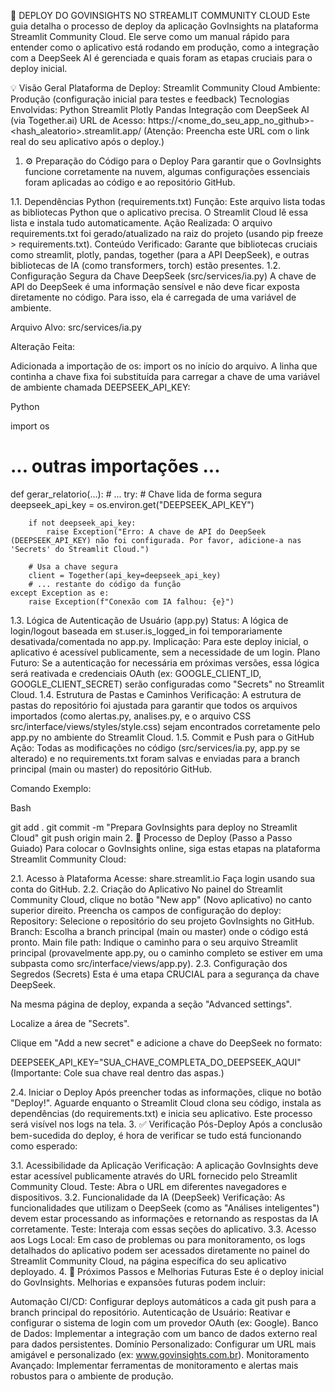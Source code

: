 🚀 DEPLOY DO GOVINSIGHTS NO STREAMLIT COMMUNITY CLOUD
Este guia detalha o processo de deploy da aplicação GovInsights na plataforma Streamlit Community Cloud. Ele serve como um manual rápido para entender como o aplicativo está rodando em produção, como a integração com a DeepSeek AI é gerenciada e quais foram as etapas cruciais para o deploy inicial.

💡 Visão Geral
Plataforma de Deploy: Streamlit Community Cloud
Ambiente: Produção (configuração inicial para testes e feedback)
Tecnologias Envolvidas:
Python
Streamlit
Plotly
Pandas
Integração com DeepSeek AI (via Together.ai)
URL de Acesso: https://<nome_do_seu_app_no_github>-<hash_aleatorio>.streamlit.app/ (Atenção: Preencha este URL com o link real do seu aplicativo após o deploy.)
1. ⚙️ Preparação do Código para o Deploy
Para garantir que o GovInsights funcione corretamente na nuvem, algumas configurações essenciais foram aplicadas ao código e ao repositório GitHub.

1.1. Dependências Python (requirements.txt)
Função: Este arquivo lista todas as bibliotecas Python que o aplicativo precisa. O Streamlit Cloud lê essa lista e instala tudo automaticamente.
Ação Realizada: O arquivo requirements.txt foi gerado/atualizado na raiz do projeto (usando pip freeze > requirements.txt).
Conteúdo Verificado: Garante que bibliotecas cruciais como streamlit, plotly, pandas, together (para a API DeepSeek), e outras bibliotecas de IA (como transformers, torch) estão presentes.
1.2. Configuração Segura da Chave DeepSeek (src/services/ia.py)
A chave de API do DeepSeek é uma informação sensível e não deve ficar exposta diretamente no código. Para isso, ela é carregada de uma variável de ambiente.

Arquivo Alvo: src/services/ia.py

Alteração Feita:

Adicionada a importação de os: import os no início do arquivo.
A linha que continha a chave fixa foi substituída para carregar a chave de uma variável de ambiente chamada DEEPSEEK_API_KEY:
<!-- end list -->

Python

import os
# ... outras importações ...

def gerar_relatorio(...):
    # ...
    try:
        # Chave lida de forma segura
        deepseek_api_key = os.environ.get("DEEPSEEK_API_KEY")

        if not deepseek_api_key:
            raise Exception("Erro: A chave de API do DeepSeek (DEEPSEEK_API_KEY) não foi configurada. Por favor, adicione-a nas 'Secrets' do Streamlit Cloud.")

        # Usa a chave segura
        client = Together(api_key=deepseek_api_key)
        # ... restante do código da função
    except Exception as e:
        raise Exception(f"Conexão com IA falhou: {e}")
1.3. Lógica de Autenticação de Usuário (app.py)
Status: A lógica de login/logout baseada em st.user.is_logged_in foi temporariamente desativada/comentada no app.py.
Implicação: Para este deploy inicial, o aplicativo é acessível publicamente, sem a necessidade de um login.
Plano Futuro: Se a autenticação for necessária em próximas versões, essa lógica será reativada e credenciais OAuth (ex: GOOGLE_CLIENT_ID, GOOGLE_CLIENT_SECRET) serão configuradas como "Secrets" no Streamlit Cloud.
1.4. Estrutura de Pastas e Caminhos
Verificação: A estrutura de pastas do repositório foi ajustada para garantir que todos os arquivos importados (como alertas.py, analises.py, e o arquivo CSS src/interface/views/styles/style.css) sejam encontrados corretamente pelo app.py no ambiente do Streamlit Cloud.
1.5. Commit e Push para o GitHub
Ação: Todas as modificações no código (src/services/ia.py, app.py se alterado) e no requirements.txt foram salvas e enviadas para a branch principal (main ou master) do repositório GitHub.

Comando Exemplo:

Bash

git add .
git commit -m "Prepara GovInsights para deploy no Streamlit Cloud"
git push origin main
2. 🚀 Processo de Deploy (Passo a Passo Guiado)
Para colocar o GovInsights online, siga estas etapas na plataforma Streamlit Community Cloud:

2.1. Acesso à Plataforma
Acesse: share.streamlit.io
Faça login usando sua conta do GitHub.
2.2. Criação do Aplicativo
No painel do Streamlit Community Cloud, clique no botão "New app" (Novo aplicativo) no canto superior direito.
Preencha os campos de configuração do deploy:
Repository: Selecione o repositório do seu projeto GovInsights no GitHub.
Branch: Escolha a branch principal (main ou master) onde o código está pronto.
Main file path: Indique o caminho para o seu arquivo Streamlit principal (provavelmente app.py, ou o caminho completo se estiver em uma subpasta como src/interface/views/app.py).
2.3. Configuração dos Segredos (Secrets)
Esta é uma etapa CRUCIAL para a segurança da chave DeepSeek.

Na mesma página de deploy, expanda a seção "Advanced settings".

Localize a área de "Secrets".

Clique em "Add a new secret" e adicione a chave do DeepSeek no formato:

DEEPSEEK_API_KEY="SUA_CHAVE_COMPLETA_DO_DEEPSEEK_AQUI"
(Importante: Cole sua chave real dentro das aspas.)

2.4. Iniciar o Deploy
Após preencher todas as informações, clique no botão "Deploy!".
Aguarde enquanto o Streamlit Cloud clona seu código, instala as dependências (do requirements.txt) e inicia seu aplicativo. Este processo será visível nos logs na tela.
3. ✅ Verificação Pós-Deploy
Após a conclusão bem-sucedida do deploy, é hora de verificar se tudo está funcionando como esperado:

3.1. Acessibilidade da Aplicação
Verificação: A aplicação GovInsights deve estar acessível publicamente através do URL fornecido pelo Streamlit Community Cloud.
Teste: Abra o URL em diferentes navegadores e dispositivos.
3.2. Funcionalidade da IA (DeepSeek)
Verificação: As funcionalidades que utilizam o DeepSeek (como as "Análises inteligentes") devem estar processando as informações e retornando as respostas da IA corretamente.
Teste: Interaja com essas seções do aplicativo.
3.3. Acesso aos Logs
Local: Em caso de problemas ou para monitoramento, os logs detalhados do aplicativo podem ser acessados diretamente no painel do Streamlit Community Cloud, na página específica do seu aplicativo deployado.
4. 🚀 Próximos Passos e Melhorias Futuras
Este é o deploy inicial do GovInsights. Melhorias e expansões futuras podem incluir:

Automação CI/CD: Configurar deploys automáticos a cada git push para a branch principal do repositório.
Autenticação de Usuário: Reativar e configurar o sistema de login com um provedor OAuth (ex: Google).
Banco de Dados: Implementar a integração com um banco de dados externo real para dados persistentes.
Domínio Personalizado: Configurar um URL mais amigável e personalizado (ex: www.govinsights.com.br).
Monitoramento Avançado: Implementar ferramentas de monitoramento e alertas mais robustos para o ambiente de produção.
